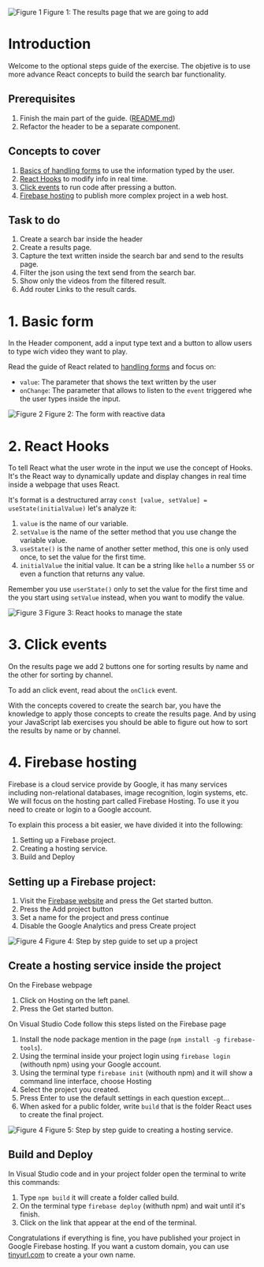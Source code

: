 ![Figure 1](./readme-images/optional/intro.png)
Figure 1: The results page that we are going to add

# Introduction 
Welcome to the optional steps guide of the exercise. The objetive is to use more advance React concepts to build the search bar functionality.

## Prerequisites
1. Finish the main part of the guide. ([README.md](./README.md))
2. Refactor the header to be a separate component.

## Concepts to cover
1. [Basics of handling forms](https://reactjs.org/docs/forms.html) to use the information typed by the user.
1. [React Hooks](https://reactjs.org/docs/hooks-intro.html) to modify info in real time.
2. [Click events](https://reactjs.org/docs/handling-events.html) to run code after pressing a button.
3. [Firebase hosting](https://firebase.google.com) to publish more complex project in a web host.

## Task to do
1. Create a search bar inside the header
2. Create a results page.
3. Capture the text written inside the search bar and send to the results page.
4. Filter the json using the text send from the search bar.
5. Show only the videos from the filtered result.
6. Add router Links to the result cards.

# 1. Basic form
In the Header component, add a input type text and a button to allow users to type wich video they want to play.

Read the guide of React related to [handling forms](https://reactjs.org/docs/forms.html) and focus on:
- `value`: The parameter that shows the text written by the user
- `onChange`: The parameter that allows to listen to the `event` triggered whe the user types inside the input.

![Figure 2](./readme-images/optional/form.png)
Figure 2: The form with reactive data

# 2. React Hooks
To tell React what the user wrote in the input we use the concept of Hooks. It's the React way to dynamically update and display changes in real time inside a webpage that uses React.

It's format is a destructured array `const [value, setValue] = useState(initialValue)` let's analyze it:
1. `value` is the name of our variable. 
2. `setValue` is the name of the setter method that you use change the variable value.
3. `useState()` is the name of another setter method, this one is only used once, to set the value for the first time.
4. `initialValue` the initial value. It can be a string like `hello` a number `55` or even a function that returns any value.

Remember you use `userState()` only to set the value for the first time and the you start using `setValue` instead, when you want to modify the value.

![Figure 3](./readme-images/optional/hooks.png)
Figure 3: React hooks to manage the state

# 3. Click events
On the results page we add 2 buttons one for sorting results by name and the other for sorting by channel.

To add an click event, read about the `onClick` event. 

With the concepts covered to create the search bar, you have the knowledge to apply those concepts to create the results page. And by using your JavaScript lab exercises you should be able to figure out how to sort the results by name or by channel.


# 4. Firebase hosting
Firebase is a cloud service provide by Google, it has many services including non-relational databases, image recognition, login systems, etc. We will focus on the hosting part called Firebase Hosting. To use it you need to create or login to a Google account.

To explain this process a bit easier, we have divided it into the following:
1. Setting up a Firebase project.
2. Creating a hosting service.
3. Build and Deploy

## Setting up a Firebase project:
1. Visit the [Firebase website](https://firebase.google.com) and press the Get started button.
2. Press the Add project button
3. Set a name for the project and press continue
4. Disable the Google Analytics and press Create project

![Figure 4](./readme-images/optional/firebase-1.png)
Figure 4: Step by step guide to set up a project

## Create a hosting service inside the project
On the Firebase webpage
1. Click on Hosting on the left panel.
1. Press the Get started button.

On Visual Studio Code follow this steps listed on the Firebase page
1. Install the node package mention in the page (`npm install -g firebase-tools`).
1. Using the terminal inside your project login using `firebase login` (withouth npm) using your Google account.
1. Using the terminal type `firebase init` (withouth npm) and it will show a command line interface, choose Hosting
1. Select the project you created.
1. Press Enter to use the default settings in each question except...
1. When asked for a public folder, write `build` that is the folder React uses to create the final project.

![Figure 4](./readme-images/optional/firebase-2.png)
Figure 5: Step by step guide to creating a hosting service.

## Build and Deploy
In Visual Studio code and in your project folder open the terminal to write this commands:
1. Type `npm build` it will create a folder called build.
2. On the terminal type `firebase deploy` (withuth npm) and wait until it's finish.
3. Click on the link that appear at the end of the terminal.

Congratulations if everything is fine, you have published your project in Google Firebase hosting. If you want a custom domain, you can use [tinyurl.com](http://www.tinyurl.com) to create a your own name.
